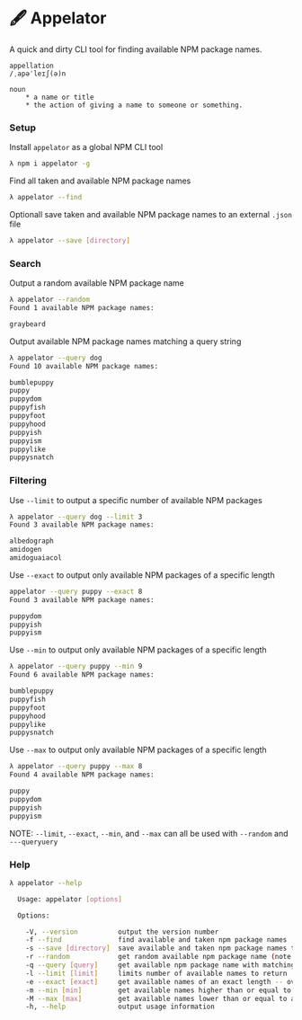 # 🖋️ Appelator

A quick and dirty CLI tool for finding available NPM package names.

```
appellation
/ˌapəˈleɪʃ(ə)n

noun
    * a name or title
    * the action of giving a name to someone or something.
```

### Setup

Install `appelator` as a global NPM CLI tool
```sh
λ npm i appelator -g
```

Find all taken and available NPM package names
```sh
λ appelator --find
```

Optionall save taken and available NPM package names to an external `.json` file
```sh
λ appelator --save [directory]
```

### Search

Output a random available NPM package name
```sh
λ appelator --random
Found 1 available NPM package names:

graybeard
```

Output available NPM package names matching a query string
```sh
λ appelator --query dog
Found 10 available NPM package names:

bumblepuppy
puppy
puppydom
puppyfish
puppyfoot
puppyhood
puppyish
puppyism
puppylike
puppysnatch
```

### Filtering

Use `--limit` to output a specific number of available NPM packages
```sh
λ appelator --query dog --limit 3
Found 3 available NPM package names:

albedograph
amidogen
amidoguaiacol
```

Use `--exact` to output only available NPM packages of a specific length
```sh
appelator --query puppy --exact 8
Found 3 available NPM package names:

puppydom
puppyish
puppyism
```

Use `--min` to output only available NPM packages of a specific length
```sh
λ appelator --query puppy --min 9
Found 6 available NPM package names:

bumblepuppy
puppyfish
puppyfoot
puppyhood
puppylike
puppysnatch
```

Use `--max` to output only available NPM packages of a specific length
```sh
λ appelator --query puppy --max 8
Found 4 available NPM package names:

puppy
puppydom
puppyish
puppyism
```

NOTE: `--limit`, `--exact`, `--min`, and `--max` can all be used with `--random` and `---queryuery`

### Help

```sh
λ appelator --help

  Usage: appelator [options]

  Options:

    -V, --version          output the version number
    -f --find              find available and taken npm package names
    -s --save [directory]  save available and taken npm package names to .json file in directory
    -r --random            get random available npm package name (note: use limit to get more than one)
    -q --query [query]     get available npm package name with matching query string
    -l --limit [limit]     limits number of available names to return
    -e --exact [exact]     get available names of an exact length -- overrides min or max
    -m --min [min]         get available names higher than or equal to a specific length
    -M --max [max]         get available names lower than or equal to a specific length
    -h, --help             output usage information
```
